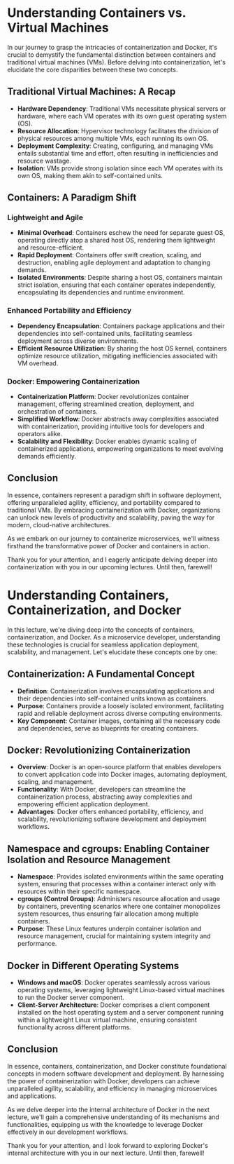 # Understanding Containers vs. Virtual Machines

In our journey to grasp the intricacies of containerization and Docker, it's crucial to demystify the fundamental distinction between containers and traditional virtual machines (VMs). Before delving into containerization, let's elucidate the core disparities between these two concepts.

## Traditional Virtual Machines: A Recap
- **Hardware Dependency**: Traditional VMs necessitate physical servers or hardware, where each VM operates with its own guest operating system (OS).
- **Resource Allocation**: Hypervisor technology facilitates the division of physical resources among multiple VMs, each running its own OS.
- **Deployment Complexity**: Creating, configuring, and managing VMs entails substantial time and effort, often resulting in inefficiencies and resource wastage.
- **Isolation**: VMs provide strong isolation since each VM operates with its own OS, making them akin to self-contained units.

## Containers: A Paradigm Shift
### Lightweight and Agile
- **Minimal Overhead**: Containers eschew the need for separate guest OS, operating directly atop a shared host OS, rendering them lightweight and resource-efficient.
- **Rapid Deployment**: Containers offer swift creation, scaling, and destruction, enabling agile deployment and adaptation to changing demands.
- **Isolated Environments**: Despite sharing a host OS, containers maintain strict isolation, ensuring that each container operates independently, encapsulating its dependencies and runtime environment.

### Enhanced Portability and Efficiency
- **Dependency Encapsulation**: Containers package applications and their dependencies into self-contained units, facilitating seamless deployment across diverse environments.
- **Efficient Resource Utilization**: By sharing the host OS kernel, containers optimize resource utilization, mitigating inefficiencies associated with VM overhead.

### Docker: Empowering Containerization
- **Containerization Platform**: Docker revolutionizes container management, offering streamlined creation, deployment, and orchestration of containers.
- **Simplified Workflow**: Docker abstracts away complexities associated with containerization, providing intuitive tools for developers and operators alike.
- **Scalability and Flexibility**: Docker enables dynamic scaling of containerized applications, empowering organizations to meet evolving demands efficiently.

## Conclusion
In essence, containers represent a paradigm shift in software deployment, offering unparalleled agility, efficiency, and portability compared to traditional VMs. By embracing containerization with Docker, organizations can unlock new levels of productivity and scalability, paving the way for modern, cloud-native architectures.

As we embark on our journey to containerize microservices, we'll witness firsthand the transformative power of Docker and containers in action.

Thank you for your attention, and I eagerly anticipate delving deeper into containerization with you in our upcoming lectures. Until then, farewell!


# Understanding Containers, Containerization, and Docker

In this lecture, we're diving deep into the concepts of containers, containerization, and Docker. As a microservice developer, understanding these technologies is crucial for seamless application deployment, scalability, and management. Let's elucidate these concepts one by one:

## Containerization: A Fundamental Concept
- **Definition**: Containerization involves encapsulating applications and their dependencies into self-contained units known as containers.
- **Purpose**: Containers provide a loosely isolated environment, facilitating rapid and reliable deployment across diverse computing environments.
- **Key Component**: Container images, containing all the necessary code and dependencies, serve as blueprints for creating containers.

## Docker: Revolutionizing Containerization
- **Overview**: Docker is an open-source platform that enables developers to convert application code into Docker images, automating deployment, scaling, and management.
- **Functionality**: With Docker, developers can streamline the containerization process, abstracting away complexities and empowering efficient application deployment.
- **Advantages**: Docker offers enhanced portability, efficiency, and scalability, revolutionizing software development and deployment workflows.

## Namespace and cgroups: Enabling Container Isolation and Resource Management
- **Namespace**: Provides isolated environments within the same operating system, ensuring that processes within a container interact only with resources within their specific namespace.
- **cgroups (Control Groups)**: Administers resource allocation and usage by containers, preventing scenarios where one container monopolizes system resources, thus ensuring fair allocation among multiple containers.
- **Purpose**: These Linux features underpin container isolation and resource management, crucial for maintaining system integrity and performance.

## Docker in Different Operating Systems
- **Windows and macOS**: Docker operates seamlessly across various operating systems, leveraging lightweight Linux-based virtual machines to run the Docker server component.
- **Client-Server Architecture**: Docker comprises a client component installed on the host operating system and a server component running within a lightweight Linux virtual machine, ensuring consistent functionality across different platforms.

## Conclusion
In essence, containers, containerization, and Docker constitute foundational concepts in modern software development and deployment. By harnessing the power of containerization with Docker, developers can achieve unparalleled agility, scalability, and efficiency in managing microservices and applications.

As we delve deeper into the internal architecture of Docker in the next lecture, we'll gain a comprehensive understanding of its mechanisms and functionalities, equipping us with the knowledge to leverage Docker effectively in our development workflows.

Thank you for your attention, and I look forward to exploring Docker's internal architecture with you in our next lecture. Until then, farewell!